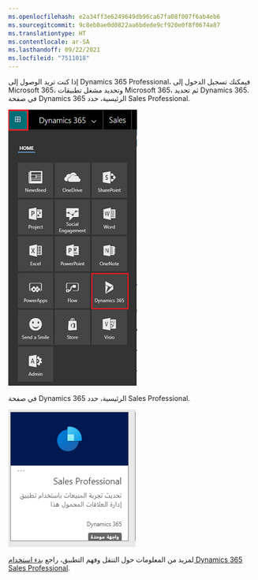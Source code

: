 ```yaml
---
ms.openlocfilehash: e2a34ff3e6249649db96ca67fa08f007f6ab4eb6
ms.sourcegitcommit: 9c8eb0ae0d0822aa6bdede9cf920e0f8f0674a87
ms.translationtype: HT
ms.contentlocale: ar-SA
ms.lasthandoff: 09/22/2021
ms.locfileid: "7511018"
---
```

إذا كنت تريد الوصول إلى Dynamics 365 Professional، فيمكنك تسجيل الدخول إلى Microsoft 365، وتحديد مشغل تطبيقات Microsoft 365، ثم تحديد Dynamics 365. في صفحة Dynamics 365 الرئيسية، حدد Sales Professional.

![رمز Dynamics 365 من مشغل تطبيقات Microsoft 365.](../media/02-dyn365-icon.png)

في صفحة Dynamics 365 الرئيسية، حدد Sales Professional.

![واجهة موحدة لتطبيق Dynamics 365 Sales Professional.](../media/03-sales-app.png)

لمزيد من المعلومات حول التنقل وفهم التطبيق، راجع [بدء استخدام Dynamics 365 Sales Professional](/dynamics365/customer-engagement/sales-professional/learn-basics-sales-professional). 
